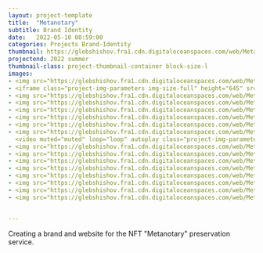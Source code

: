 ```yaml
---
layout: project-template
title:  "Metanotary"
subtitle: Brand Identity
date:   2022-05-10 00:59:00
categories: Projects Brand-Identity
thumbnail: https://glebshishov.fra1.cdn.digitaloceanspaces.com/web/Metanotary/Metanotary-thumbnail-2.jpg
projectend: 2022 summer
thumbnail-class: project-thumbnail-container block-size-l
images:
- <img src="https://glebshishov.fra1.cdn.digitaloceanspaces.com/web/Metanotary/Metanotary-1.webp" class="project-img-parameters img-size-full" alt="Metanotary-1">
- <iframe class="project-img-parameters img-size-full" height="645" src="https://www.youtube.com/embed/OQPkGZ2BJF4" title="MetaNotary Future innovation Summit" frameborder="0" allow="accelerometer; autoplay; clipboard-write; encrypted-media; gyroscope; picture-in-picture" allowfullscreen></iframe>
- <img src="https://glebshishov.fra1.cdn.digitaloceanspaces.com/web/Metanotary/Metanotary-2.webp" class="project-img-parameters img-size-full" alt="Metanotary-2">
- <img src="https://glebshishov.fra1.cdn.digitaloceanspaces.com/web/Metanotary/Metanotary-3.webp" class="project-img-parameters img-size-full" alt="Metanotary-3">
- <img src="https://glebshishov.fra1.cdn.digitaloceanspaces.com/web/Metanotary/Metanotary-4.webp" class="project-img-parameters img-size-full" alt="Metanotary-4">
- <img src="https://glebshishov.fra1.cdn.digitaloceanspaces.com/web/Metanotary/Metanotary-5.webp" class="project-img-parameters img-size-full" alt="Metanotary-5">
- <img src="https://glebshishov.fra1.cdn.digitaloceanspaces.com/web/Metanotary/Metanotary-6.webp" class="project-img-parameters img-size-full" alt="Metanotary-6">
- <img src="https://glebshishov.fra1.cdn.digitaloceanspaces.com/web/Metanotary/Metanotary-7.webp" class="project-img-parameters img-size-full" alt="Metanotary-7">
  <video muted="muted" loop="loop" autoplay class="project-img-parameters img-size-tri"> <source src="https://glebshishov.fra1.cdn.digitaloceanspaces.com/web/Metanotary/Metanotary-pattern-2.mp4"></video>
- <img src="https://glebshishov.fra1.cdn.digitaloceanspaces.com/web/Metanotary/Metanotary-8.webp" class="project-img-parameters img-size-full" alt="Metanotary-8">
- <img src="https://glebshishov.fra1.cdn.digitaloceanspaces.com/web/Metanotary/Metanotary-9.webp" class="project-img-parameters img-size-full" alt="Metanotary-9">
- <img src="https://glebshishov.fra1.cdn.digitaloceanspaces.com/web/Metanotary/Metanotary-10.webp" class="project-img-parameters img-size-full" alt="Metanotary-10">
- <img src="https://glebshishov.fra1.cdn.digitaloceanspaces.com/web/Metanotary/Metanotary-11.webp" class="project-img-parameters img-size-half" alt="Metanotary-11">
- <img src="https://glebshishov.fra1.cdn.digitaloceanspaces.com/web/Metanotary/Metanotary-12.webp" class="project-img-parameters img-size-half" alt="Metanotary-12">
- <img src="https://glebshishov.fra1.cdn.digitaloceanspaces.com/web/Metanotary/Metanotary-13.webp" class="project-img-parameters img-size-full" alt="Metanotary-13">
- <img src="https://glebshishov.fra1.cdn.digitaloceanspaces.com/web/Metanotary/Metanotary-14.webp" class="project-img-parameters img-size-full" alt="Metanotary-14">
- <img src="https://glebshishov.fra1.cdn.digitaloceanspaces.com/web/Metanotary/Metanotary-15.webp" class="project-img-parameters img-size-full" alt="Metanotary-15">


---
```


Creating a brand and website for the NFT "Metanotary" preservation service.